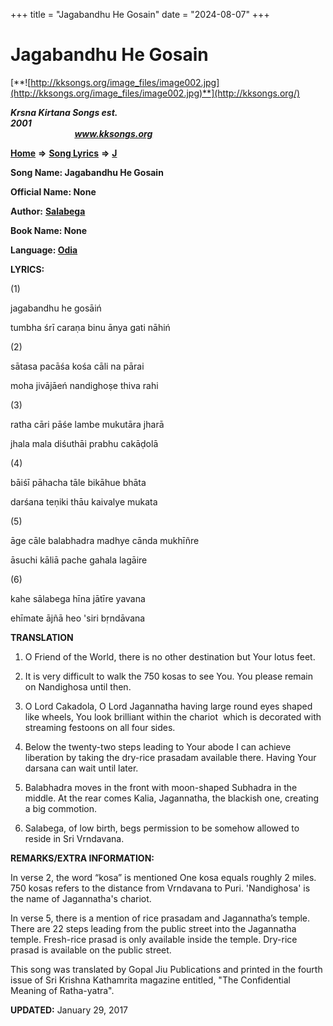 +++
title = "Jagabandhu He Gosain"
date = "2024-08-07"
+++

# Jagabandhu He Gosain
[**![http://kksongs.org/image_files/image002.jpg](http://kksongs.org/image_files/image002.jpg)**](http://kksongs.org/)

**_Krsna Kirtana Songs est. 2001_**                                                                                                                                                 **_www.kksongs.org_**

**[Home](http://kksongs.org/)** **⇒** **[Song Lyrics](http://kksongs.org/lyrics.html)** **⇒** **[J](http://kksongs.org/songs/song_j.html)**

**Song Name: Jagabandhu He Gosain**

**Official Name: None**

**Author:** [**Salabega**](http://kksongs.org/authors/list/salabega.html)

**Book Name: None**

**Language: [Odia](http://kksongs.org/language/list/odia.html)**

**LYRICS:**

(1)

jagabandhu he gosāiń

tumbha śrī caraṇa binu ānya gati nāhiń

(2)

sātasa pacāśa kośa cāli na pārai

moha jivājāeń nandighoṣe thiva rahi

(3)

ratha cāri pāśe lambe mukutāra jharā

jhala mala diśuthāi prabhu cakāḍolā

(4)

bāiśī pāhacha tāle bikāhue bhāta

darśana teṇiki thāu kaivalye mukata

(5)

āge cāle balabhadra madhye cānda mukhīñre

āsuchi kāliā pache gahala lagāire

(6)

kahe sālabega hīna jātīre yavana

ehīmate ājñā heo 'siri bṛndāvana

**TRANSLATION**

1) O Friend of the World, there is no other destination but Your lotus feet.

2) It is very difficult to walk the 750 kosas to see You. You please remain on Nandighosa until then.

3) O Lord Cakadola, O Lord Jagannatha having large round eyes shaped like wheels, You look brilliant within the chariot  which is decorated with streaming festoons on all four sides.

4) Below the twenty-two steps leading to Your abode I can achieve liberation by taking the dry-rice prasadam available there. Having Your darsana can wait until later.

5) Balabhadra moves in the front with moon-shaped Subhadra in the middle. At the rear comes Kalia, Jagannatha, the blackish one, creating a big commotion.

6) Salabega, of low birth, begs permission to be somehow allowed to reside in Sri Vrndavana.

**REMARKS/EXTRA INFORMATION:**

In verse 2, the word “kosa” is mentioned One kosa equals roughly 2 miles. 750 kosas refers to the distance from Vrndavana to Puri. 'Nandighosa' is the name of Jagannatha's chariot.

In verse 5, there is a mention of rice prasadam and Jagannatha’s temple. There are 22 steps leading from the public street into the Jagannatha temple. Fresh-rice prasad is only available inside the temple. Dry-rice prasad is available on the public street.

This song was translated by Gopal Jiu Publications and printed in the fourth issue of Sri Krishna Kathamrita magazine entitled, "The Confidential Meaning of Ratha-yatra".

**UPDATED:** January 29, 2017